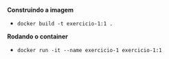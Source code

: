 **Construindo a imagem**
* `docker build -t exercicio-1:1 .`

**Rodando o container**
* `docker run -it --name exercicio-1 exercicio-1:1`